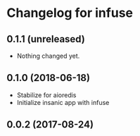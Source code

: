 Changelog for infuse
=====================

0.1.1 (unreleased)
------------------

- Nothing changed yet.


0.1.0 (2018-06-18)
------------------

- Stabilize for aioredis
- Initialize insanic app with infuse


0.0.2 (2017-08-24)
------------------
